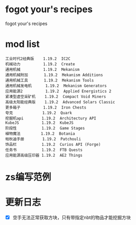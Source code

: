 # fogot your's recipes
fogot your's recipes

# mod list
    工业时代2经典版    1.19.2  IC2C
    机械动力          1.19.2  Create
    通用机械          1.19.2  Mekanism
    通用机械附加       1.19.2  Mekanism Additions
    通用机械工具       1.19.2  Mekanism Tools
    通用机械发电机      1.19.2  Mekanism Generators
    应用能源2          1.19.2  Applied Energistics 2
    紧凑型虚空采矿机    1.19.2  Compact Void Miners
    高级太阳能经典版    1.19.2  Advanced Solars Classic
    更多箱子          1.19.2  Iron Chests
    夸克             1.19.2  Quark
    挖掘机api        1.19.2  Architectury API
    KubeJS          1.19.2  KubeJS
    阶段性           1.19.2  Game Stages
    植物魔法         1.19.2  Botania
    帕秋迪手册        1.19.2  Patchouli
    饰品栏           1.19.2  Curios API (Forge)
    任务书           1.19.2  FTB Quests
    应用能源高级压印器 1.19.2  AE2 Things

# zs编写范例

# 更新日志

-[x] 空手无法正常获取方块，只有带指定nbt的物品才能挖掘方块
